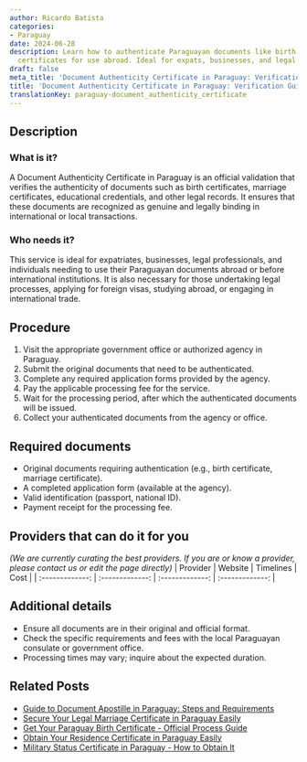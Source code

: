 ```yaml
---
author: Ricardo Batista
categories:
- Paraguay
date: 2024-06-28
description: Learn how to authenticate Paraguayan documents like birth and marriage
  certificates for use abroad. Ideal for expats, businesses, and legal processes.
draft: false
meta_title: 'Document Authenticity Certificate in Paraguay: Verification Guide'
title: 'Document Authenticity Certificate in Paraguay: Verification Guide'
translationKey: paraguay-document_authenticity_certificate
---
```



## Description
### What is it?
A Document Authenticity Certificate in Paraguay is an official validation that verifies the authenticity of documents such as birth certificates, marriage certificates, educational credentials, and other legal records. It ensures that these documents are recognized as genuine and legally binding in international or local transactions.

### Who needs it?
This service is ideal for expatriates, businesses, legal professionals, and individuals needing to use their Paraguayan documents abroad or before international institutions. It is also necessary for those undertaking legal processes, applying for foreign visas, studying abroad, or engaging in international trade.

## Procedure

1. Visit the appropriate government office or authorized agency in Paraguay.
2. Submit the original documents that need to be authenticated.
3. Complete any required application forms provided by the agency.
4. Pay the applicable processing fee for the service.
5. Wait for the processing period, after which the authenticated documents will be issued.
6. Collect your authenticated documents from the agency or office.


## Required documents

- Original documents requiring authentication (e.g., birth certificate, marriage certificate).
- A completed application form (available at the agency).
- Valid identification (passport, national ID).
- Payment receipt for the processing fee.


## Providers that can do it for you
_(We are currently curating the best providers. If you are or know a provider, please contact us or edit the page directly)_
| Provider        |     Website     |     Timelines    |       Cost      |
| :-------------: | :-------------: |  :-------------: | :-------------: |

## Additional details

- Ensure all documents are in their original and official format.
- Check the specific requirements and fees with the local Paraguayan consulate or government office.
- Processing times may vary; inquire about the expected duration.




## Related Posts

- [Guide to Document Apostille in Paraguay: Steps and Requirements](https://tramitit.com/guides/paraguay/document_apostille/)
- [Secure Your Legal Marriage Certificate in Paraguay Easily](https://tramitit.com/guides/paraguay/marriage_certificate/)
- [Get Your Paraguay Birth Certificate - Official Process Guide](https://tramitit.com/guides/paraguay/birth_certificate/)
- [Obtain Your Residence Certificate in Paraguay Easily](https://tramitit.com/guides/paraguay/residence_certificate/)
- [Military Status Certificate in Paraguay - How to Obtain It](https://tramitit.com/guides/paraguay/military_status_certificate/)
